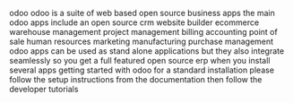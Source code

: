 odoo odoo is a suite of web based open source business apps the main odoo apps include an open source crm website builder ecommerce warehouse management project management billing accounting point of sale human resources marketing manufacturing purchase management odoo apps can be used as stand alone applications but they also integrate seamlessly so you get a full featured open source erp when you install several apps getting started with odoo for a standard installation please follow the setup instructions from the documentation then follow the developer tutorials